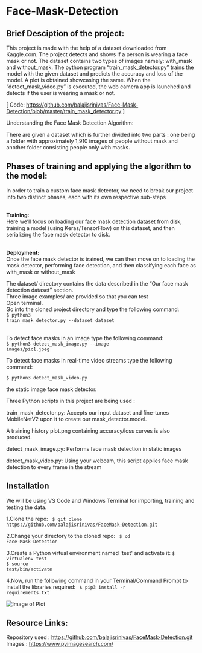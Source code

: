 # Face-Mask-Detection

<h2>Brief Desciption of the project:</h2>

This project is made with the help of a dataset
downloaded from Kaggle.com.
The project detects and shows if a person is
wearing a face mask or not.
The dataset contains two types of images namely:
with_mask and without_mask.
The python program “train_mask_detector.py”
trains the model with the given dataset and
predicts the accuracy and loss of the model.
A plot is obtained showcasing the same. When the
“detect_mask_video.py” is executed, the web
camera app is launched and detects if the user is
wearing a mask or not. 

[ Code: https://github.com/balajisrinivas/Face-Mask-Detection/blob/master/train_mask_detector.py ]

Understanding the Face Mask Detection Algorithm:

There are given a dataset which is further divided into two
parts : one being a folder with approximately 1,910
images of people without mask and another folder
consisting people only with masks.

<strong><h2>Phases of training and applying the
algorithm to the model:</h2></strong>
In order to train a custom face mask detector, we need to
break our project into two distinct phases, each with its
own respective sub-steps


<br><strong>Training:</strong></br> Here we’ll focus on loading our face mask
detection dataset from disk, training a model (using
Keras/TensorFlow) on this dataset, and then serializing
the face mask detector to disk.


<br><strong>Deployment:</strong></br> Once the face mask detector is trained,
we can then move on to loading the mask detector,
performing face detection, and then classifying each face
as with_mask or without_mask


The dataset/ directory contains the data described in the
“Our face mask detection dataset” section.<br>
Three image examples/ are provided so that you can test
<br>Open terminal. <br>Go into the cloned project directory and
type the following command:<br>
<code>$ python3 train_mask_detector.py --dataset dataset</code>

<br>To detect face masks in an image type the following
command:
<br><code>$ python3 detect_mask_image.py --image
images/pic1.jpeg</code>

To detect face masks in real-time video streams type the
following command:

<code>$ python3 detect_mask_video.py </code>

the static image face mask detector.

Three Python scripts in this project are being used :

train_mask_detector.py: Accepts our input dataset
and fine-tunes MobileNetV2 upon it to create our
mask_detector.model.

A training history plot.png containing accuracy/loss
curves is also produced.

detect_mask_image.py: Performs face mask detection in static images

detect_mask_video.py: Using your webcam, this script
applies face mask detection to every frame in the stream

<h2>Installation</h2>

<p>We will be using VS Code and Windows Terminal for importing,
training and testing the data.</p>

1.Clone the repo:
<code>
$ git clone
https://github.com/balajisrinivas/FaceMask-Detection.git
</code>

2.Change your directory to the cloned repo:
<code>
$ cd Face-Mask-Detection
</code>

3.Create a Python virtual environment named 'test'
and activate it:
<code>$ virtualenv test</code><br>
<code>$ source test/bin/activate</code>

4.Now, run the following command in your
Terminal/Command Prompt to install the libraries
required:
<code>
$ pip3 install -r requirements.txt</code>

![Image of Plot](https://github.com/Z3PHYR-png/Face-Mask-Detection/blob/main/plot.png)

<h2>Resource Links:</h2>

Repository used : https://github.com/balajisrinivas/FaceMask-Detection.git<br>
Images : https://www.pyimagesearch.com/




